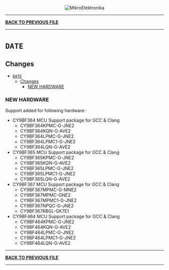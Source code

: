 <p align="center">
  <img src="http://www.mikroe.com/img/designs/beta/logo_small.png?raw=true" alt="MikroElektronika"/>
</p>

---

**[BACK TO PREVIOUS FILE](../changelog.md)**

---

# `DATE`

## Changes

- [`DATE`](#date)
  - [Changes](#changes)
    - [NEW HARDWARE](#new-hardware)

### NEW HARDWARE

Support added for following hardware:

+ CY9BF364 MCU Support package for GCC & Clang
  + CY9BF364KPMC-G-JNE2
  + CY9BF364KQN-G-AVE2
  + CY9BF364LPMC-G-JNE2
  + CY9BF364LPMC1-G-JNE2
  + CY9BF364LQN-G-AVE2
+ CY9BF365 MCU Support package for GCC & Clang
  + CY9BF365KPMC-G-JNE2
  + CY9BF365KQN-G-AVE2
  + CY9BF365LPMC-G-JNE2
  + CY9BF365LPMC1-G-JNE2
  + CY9BF365LQN-G-AVE2
+ CY9BF367 MCU Support package for GCC & Clang
  + CY9BF367MPMC-G-MNE2
  + CY9BF367MPMC-GNE2
  + CY9BF367MPMC1-G-JNE2
  + CY9BF367NPQC-G-JNE2
  + CY9BF367RBGL-GK7E1
+ CY9BF464 MCU Support package for GCC & Clang
  + CY9BF464KPMC-G-JNE2
  + CY9BF464KQN-G-AVE2
  + CY9BF464LPMC-G-JNE2
  + CY9BF464LPMC1-G-JNE2
  + CY9BF464LQN-G-AVE2

---

**[BACK TO PREVIOUS FILE](../changelog.md)**

---
